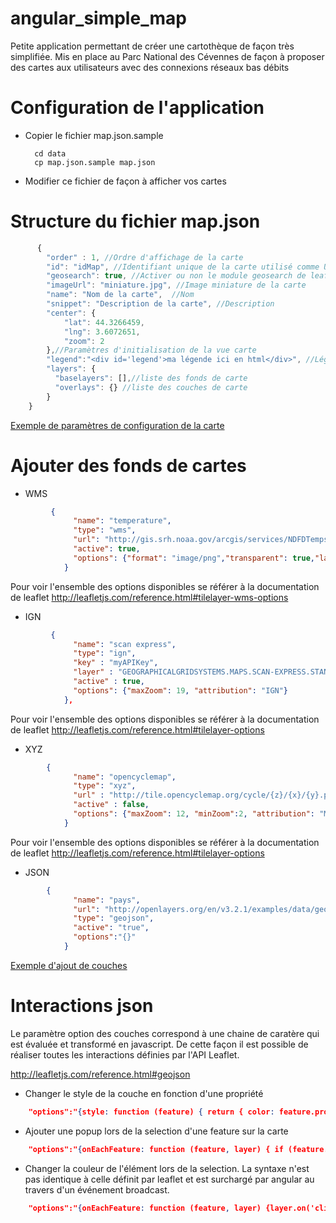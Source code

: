 # angular_simple_map
Petite application permettant de créer une cartothèque de façon très simplifiée. Mis en place au Parc National des Cévennes de façon à proposer des cartes aux utilisateurs avec des connexions réseaux bas débits


Configuration de l'application
==============================

* Copier le fichier map.json.sample 


        cd data
        cp map.json.sample map.json
        
* Modifier ce fichier de façon à afficher vos cartes

Structure du fichier map.json
==============================

```javascript
      {
        "order" : 1, //Ordre d'affichage de la carte
        "id": "idMap", //Identifiant unique de la carte utilisé comme URL
        "geosearch": true, //Activer ou non le module geosearch de leaflet
        "imageUrl": "miniature.jpg", //Image miniature de la carte
        "name": "Nom de la carte",  //Nom
        "snippet": "Description de la carte", //Description
        "center": { 
            "lat": 44.3266459,
            "lng": 3.6072651,
            "zoom": 2
        },//Paramètres d'initialisation de la vue carte
        "legend":"<div id='legend'>ma légende ici en html</div>", //Légende
        "layers": { 
          "baselayers": [],//liste des fonds de carte
          "overlays": {} //liste des couches de carte
        }
    }
```

[Exemple de paramètres de configuration de la carte](https://github.com/PnCevennes/angular_simple_map/blob/master/data/maps.json.sample#L3;L14)

Ajouter des fonds de cartes
===========================

* WMS
```json
         {
              "name": "temperature",
              "type": "wms",
              "url": "http://gis.srh.noaa.gov/arcgis/services/NDFDTemps/MapServer/WMSServer?",
              "active": true,
              "options": {"format": "image/png","transparent": true,"layers": 16 }
            }
```

Pour voir l'ensemble des options disponibles se référer à la documentation de leaflet
http://leafletjs.com/reference.html#tilelayer-wms-options

* IGN
```json
         {
              "name": "scan express",
              "type": "ign",
              "key" : "myAPIKey",
              "layer" : "GEOGRAPHICALGRIDSYSTEMS.MAPS.SCAN-EXPRESS.STANDARD", 
              "active" : true,
              "options": {"maxZoom": 19, "attribution": "IGN"}
            },
 ```
Pour voir l'ensemble des options disponibles se référer à la documentation de leaflet http://leafletjs.com/reference.html#tilelayer-options 

* XYZ
```json
        {
              "name": "opencyclemap",
              "type": "xyz",
              "url" : "http://tile.opencyclemap.org/cycle/{z}/{x}/{y}.png", 
              "active" : false,
              "options": {"maxZoom": 12, "minZoom":2, "attribution": "Map data © <a href='http://opencyclemap.org'>opencyclemap</a> contributors"}
            }
```
Pour voir l'ensemble des options disponibles se référer à la documentation de leaflet http://leafletjs.com/reference.html#tilelayer-options
  
* JSON
```json
        {
              "name": "pays",
              "url": "http://openlayers.org/en/v3.2.1/examples/data/geojson/countries.geojson",
              "type": "geojson",
              "active": "true",
              "options":"{}"
            }
```

[Exemple d'ajout de couches](https://github.com/PnCevennes/angular_simple_map/blob/master/data/maps.json.sample#L16;L30)


Interactions json
=================
Le paramètre option des couches correspond à une chaine de caratère qui est évaluée et transformé en javascript. De cette façon il est possible de réaliser toutes les interactions définies par l'API Leaflet.

http://leafletjs.com/reference.html#geojson

* Changer le style de la couche en fonction d'une propriété

```json
    "options":"{style: function (feature) { return { color: feature.properties.macouleur, opacity: 1, fillOpacity: 0.2}; }}"
```

* Ajouter une popup lors de la selection d'une feature sur la carte

```json
    "options":"{onEachFeature: function (feature, layer) { if (feature.properties && feature.properties.name, {noHide:false}) { layer.bindPopup(feature.properties.name); } } }"
```


* Changer la couleur de l'élément lors de la selection. La syntaxe n'est pas identique à celle définit par leaflet et est surchargé par angular au travers d'un événement broadcast.


```json
    "options":"{onEachFeature: function (feature, layer) {layer.on('click', function(e){$rootScope.$apply($rootScope.$broadcast(\"feature:click\", layer));});} }"
```
